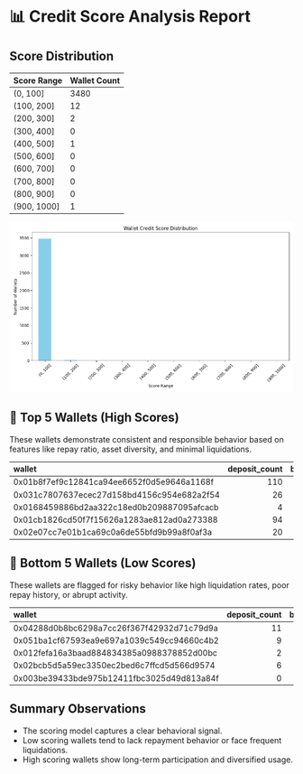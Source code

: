 # 📊 Credit Score Analysis Report

## Score Distribution

| Score Range | Wallet Count |
|-------------|---------------|
| (0, 100] | 3480 |
| (100, 200] | 12 |
| (200, 300] | 2 |
| (300, 400] | 0 |
| (400, 500] | 1 |
| (500, 600] | 0 |
| (600, 700] | 0 |
| (700, 800] | 0 |
| (800, 900] | 0 |
| (900, 1000] | 1 |

![Score Distribution](score_distribution.png)

## 🥇 Top 5 Wallets (High Scores)

These wallets demonstrate consistent and responsible behavior based on features like repay ratio, asset diversity, and minimal liquidations.

| wallet                                     |   deposit_count |   borrow_count |   repay_count |   liquidation_count |   borrow_usd |   repay_usd |   repay_ratio |   asset_diversity |   activity_span_days |    score |
|:-------------------------------------------|----------------:|---------------:|--------------:|--------------------:|-------------:|------------:|--------------:|------------------:|---------------------:|---------:|
| 0x01b8f7ef9c12841ca94ee6652f0d5e9646a1168f |             110 |              1 |            65 |                   0 |  8.0093e+09  | 4.2128e+09  |     0.525989  |                 5 |                   99 | 1000     |
| 0x031c7807637ecec27d158bd4156c954e682a2f54 |              26 |              3 |            59 |                   0 |  4.12709e+11 | 4.16165e+11 |     1.00837   |                 4 |                   30 |  455.577 |
| 0x0168459886bd2aa322c18ed0b209887095afcacb |               4 |              1 |            14 |                   0 |  2.98328e+21 | 3.08964e+21 |     1.03565   |                 4 |                   50 |  218.744 |
| 0x01cb1826cd50f7f15626a1283ae812ad0a273388 |              94 |              8 |            61 |                   0 |  9.55362e+10 | 5.55462e+09 |     0.0581415 |                 5 |                   64 |  217.343 |
| 0x02e07cc7e01b1ca69c0a6de55bfd9b99a8f0af3a |              20 |              2 |            19 |                   0 |  2.91023e+10 | 2.93626e+10 |     1.00894   |                 5 |                   86 |  199.436 |

## 🚨 Bottom 5 Wallets (Low Scores)

These wallets are flagged for risky behavior like high liquidation rates, poor repay history, or abrupt activity.

| wallet                                     |   deposit_count |   borrow_count |   repay_count |   liquidation_count |       borrow_usd |   repay_usd |   repay_ratio |   asset_diversity |   activity_span_days |   score |
|:-------------------------------------------|----------------:|---------------:|--------------:|--------------------:|-----------------:|------------:|--------------:|------------------:|---------------------:|--------:|
| 0x04288d0b8bc6298a7cc26f367f42932d71c79d9a |              11 |              9 |             0 |                  11 |      4.17002e+20 |           0 |             0 |                 6 |                   97 | 0       |
| 0x051ba1cf67593ea9e697a1039c549cc94660c4b2 |               9 |              8 |             0 |                   7 |      4.5061e+21  |           0 |             0 |                 4 |                   23 | 2.21877 |
| 0x012fefa16a3baad884834385a0988378852d00bc |               2 |              1 |             0 |                   4 |      1.12792e+07 |           0 |             0 |                 3 |                   51 | 3.55575 |
| 0x02bcb5d5a59ec3350ec2bed6c7ffcd5d566d9574 |               6 |              4 |             0 |                   4 |      3.4221e+08  |           0 |             0 |                 5 |                   46 | 3.79364 |
| 0x003be39433bde975b12411fbc3025d49d813a84f |               0 |              1 |             0 |                   3 | 732132           |           0 |             0 |                 2 |                   33 | 4.02123 |

## Summary Observations

- The scoring model captures a clear behavioral signal.
- Low scoring wallets tend to lack repayment behavior or face frequent liquidations.
- High scoring wallets show long-term participation and diversified usage.
